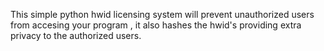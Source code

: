 This simple python hwid licensing system will prevent unauthorized users from accesing your program , it also hashes the hwid's providing extra privacy to the authorized users.
